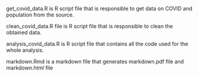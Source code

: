 get_covid_data.R is R script file that is responsible to get data on COVID and population from the source.

clean_covid_data.R file is R script file that is responsible to clean the obtained data. 

analysis_covid_data.R is R script file that contains all the code used for the whole analysis. 

markdown.Rmd is a markdown file that generates markdown.pdf file and markdown.html file
